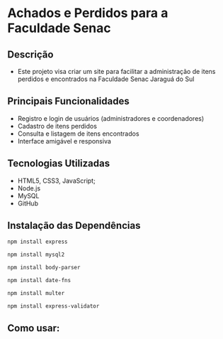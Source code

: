 # Achados e Perdidos para a Faculdade Senac

## Descrição
- Este projeto visa criar um site para facilitar a administração de itens perdidos e encontrados na Faculdade Senac Jaraguá do Sul

## Principais Funcionalidades
- Registro e login de usuários (administradores e coordenadores)
- Cadastro de itens perdidos
- Consulta e listagem de itens encontrados
- Interface amigável e responsiva

 ## Tecnologias Utilizadas
 - HTML5, CSS3, JavaScript;
 - Node.js
 - MySQL
 - GitHub

## Instalação das Dependências
~~~ bash
npm install express
~~~
~~~ bash
npm install mysql2
~~~
~~~ bash
npm install body-parser
~~~
~~~ bash
npm install date-fns
~~~
~~~ bash
npm install multer
~~~
~~~ bash
npm install express-validator
~~~

## Como usar:
